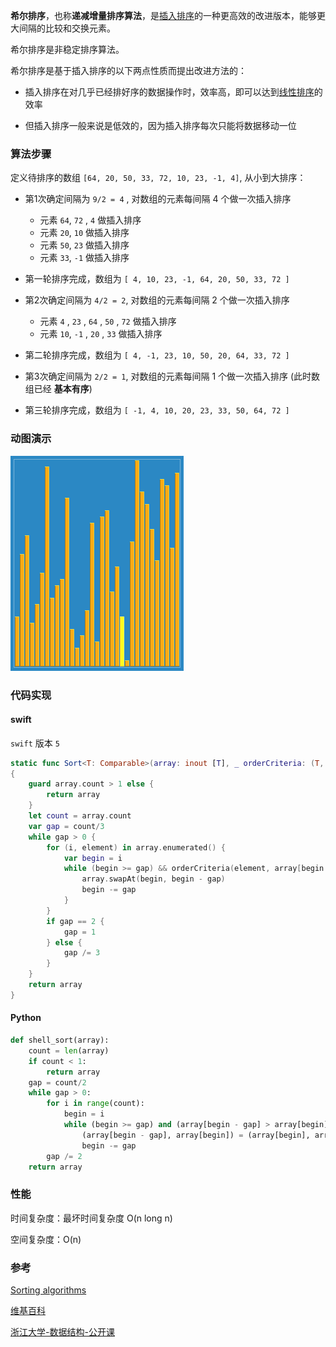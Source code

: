 

**希尔排序**，也称**递减增量排序算法**，是[插入排序](https://zh.wikipedia.org/wiki/插入排序)的一种更高效的改进版本，能够更大间隔的比较和交换元素。

希尔排序是非稳定排序算法。

希尔排序是基于插入排序的以下两点性质而提出改进方法的：

- 插入排序在对几乎已经排好序的数据操作时，效率高，即可以达到[线性排序](https://zh.wikipedia.org/w/index.php?title=線性排序&action=edit&redlink=1)的效率

- 但插入排序一般来说是低效的，因为插入排序每次只能将数据移动一位

  

### 算法步骤

定义待排序的数组 `[64, 20, 50, 33, 72, 10, 23, -1, 4]`,  从小到大排序：

- 第1次确定间隔为 `9/2 = 4` , 对数组的元素每间隔 4 个做一次插入排序
  - 元素 `64`, `72` , `4` 做插入排序
  - 元素 `20`, `10` 做插入排序
  - 元素 `50`, `23` 做插入排序
  - 元素 `33`, `-1` 做插入排序

- 第一轮排序完成，数组为 `[ 4, 10, 23, -1, 64, 20, 50, 33, 72 ]`
- 第2次确定间隔为 `4/2 = 2`, 对数组的元素每间隔 2 个做一次插入排序
  - 元素 `4` , `23` , `64` , `50` , `72` 做插入排序
  - 元素 `10`, `-1` , `20` , `33` 做插入排序

- 第二轮排序完成，数组为 `[ 4, -1, 23, 10, 50, 20, 64, 33, 72 ]`

- 第3次确定间隔为 `2/2 = 1`, 对数组的元素每间隔 1 个做一次插入排序 (此时数组已经 **基本有序**)

- 第三轮排序完成，数组为 `[ -1, 4, 10, 20, 23, 33, 50, 64, 72 ]`

### 动图演示

![希尔排序](./images/shell-sorting.gif)



### 代码实现

#### swift

`swift` 版本 `5`

```swift
static func Sort<T: Comparable>(array: inout [T], _ orderCriteria: (T, T) -> Bool) -> [T]
{
    guard array.count > 1 else {
        return array
    }
    let count = array.count
    var gap = count/3
    while gap > 0 {
        for (i, element) in array.enumerated() {
            var begin = i
            while (begin >= gap) && orderCriteria(element, array[begin - gap]) {
                array.swapAt(begin, begin - gap)
                begin -= gap
            }
        }
        if gap == 2 {
            gap = 1
        } else {
            gap /= 3
        }
    }
    return array
}
```

#### Python

```python
def shell_sort(array):
    count = len(array)
    if count < 1:
        return array
    gap = count/2
    while gap > 0:
        for i in range(count):
            begin = i
            while (begin >= gap) and (array[begin - gap] > array[begin]):
                (array[begin - gap], array[begin]) = (array[begin], array[begin - gap])
                begin -= gap
        gap /= 2
    return array
```



### 性能

时间复杂度：最坏时间复杂度 O(n long n)

空间复杂度：O(n)



### 参考

[Sorting algorithms](http://rosettacode.org/wiki/Sorting_algorithms/Shell_sort)

[维基百科](https://zh.wikipedia.org/wiki/希尔排序)

[浙江大学-数据结构-公开课](https://www.bilibili.com/video/av18586085/?p=107)



